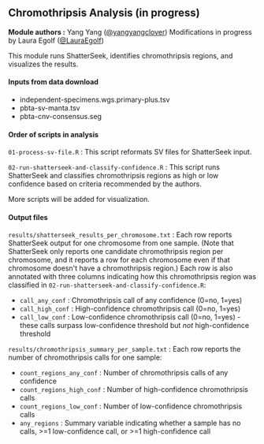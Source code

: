 ## Chromothripsis Analysis (in progress)

**Module authors :**
Yang Yang ([@yangyangclover](https://github.com/yangyangclover))
Modifications in progress by Laura Egolf ([@LauraEgolf](https://github.com/LauraEgolf/))

This module runs ShatterSeek, identifies chromothripsis regions, and visualizes the results.

#### Inputs from data download
* independent-specimens.wgs.primary-plus.tsv
* pbta-sv-manta.tsv
* pbta-cnv-consensus.seg

#### Order of scripts in analysis
`01-process-sv-file.R` : This script reformats SV files for ShatterSeek input.

`02-run-shatterseek-and-classify-confidence.R` : This script runs ShatterSeek and classifies chromothripsis regions as high or low confidence based on criteria recommended by the authors. 

More scripts will be added for visualization.


#### Output files
`results/shatterseek_results_per_chromosome.txt` : Each row reports ShatterSeek output for one chromosome from one sample. (Note that ShatterSeek only reports one candidate chromothripsis region per chromosome, and it reports a row for each chromosome even if that chromosome doesn't have a chromothripsis region.) Each row is also annotated with three columns indicating how this chromothripsis region was classified in `02-run-shatterseek-and-classify-confidence.R`:
- `call_any_conf` : Chromothripsis call of any confidence (0=no, 1=yes)
- `call_high_conf` : High-confidence chromothripsis call (0=no, 1=yes)
- `call_low_conf` : Low-confidence chromothripsis call (0=no, 1=yes) - these calls surpass low-confidence threshold but *not* high-confidence threshold

`results/chromothripsis_summary_per_sample.txt` : Each row reports the number of chromothripsis calls for one sample:
- `count_regions_any_conf` : Number of chromothripsis calls of any confidence
- `count_regions_high_conf` : Number of high-confidence chromothripsis calls
- `count_regions_low_conf` : Number of low-confidence chromothripsis calls
- `any_regions` : Summary variable indicating whether a sample has no calls, >=1 low-confidence call, or >=1 high-confidence call
